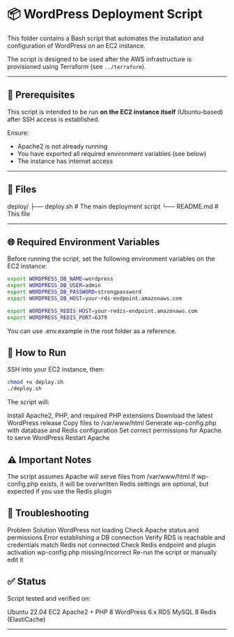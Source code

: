 # 📦 WordPress Deployment Script

This folder contains a Bash script that automates the installation and configuration of WordPress on an EC2 instance.

The script is designed to be used after the AWS infrastructure is provisioned using Terraform (see `../terraform`).

---

## 🔧 Prerequisites

This script is intended to be run **on the EC2 instance itself** (Ubuntu-based) after SSH access is established.

Ensure:

- Apache2 is not already running
- You have exported all required environment variables (see below)
- The instance has internet access

---

## 📁 Files

deploy/
├── deploy.sh # The main deployment script
└── README.md # This file


---

## 🌐 Required Environment Variables

Before running the script, set the following environment variables on the EC2 instance:

```bash
export WORDPRESS_DB_NAME=wordpress
export WORDPRESS_DB_USER=admin
export WORDPRESS_DB_PASSWORD=strongpassword
export WORDPRESS_DB_HOST=your-rds-endpoint.amazonaws.com

export WORDPRESS_REDIS_HOST=your-redis-endpoint.amazonaws.com
export WORDPRESS_REDIS_PORT=6379
```
You can use .env.example in the root folder as a reference.
## 🚀 How to Run

SSH into your EC2 instance, then:
```bash
chmod +x deploy.sh
./deploy.sh
```
The script will:

Install Apache2, PHP, and required PHP extensions
Download the latest WordPress release
Copy files to /var/www/html
Generate wp-config.php with database and Redis configuration
Set correct permissions for Apache to serve WordPress
Restart Apache
## ⚠️ Important Notes

The script assumes Apache will serve files from /var/www/html
If wp-config.php exists, it will be overwritten
Redis settings are optional, but expected if you use the Redis plugin
## 🧪 Troubleshooting

Problem	Solution
WordPress not loading	Check Apache status and permissions
Error establishing a DB connection	Verify RDS is reachable and credentials match
Redis not connected	Check Redis endpoint and plugin activation
wp-config.php missing/incorrect	Re-run the script or manually edit it
## ✅ Status

Script tested and verified on:

Ubuntu 22.04 EC2
Apache2 + PHP 8
WordPress 6.x
RDS MySQL 8
Redis (ElastiCache)

---